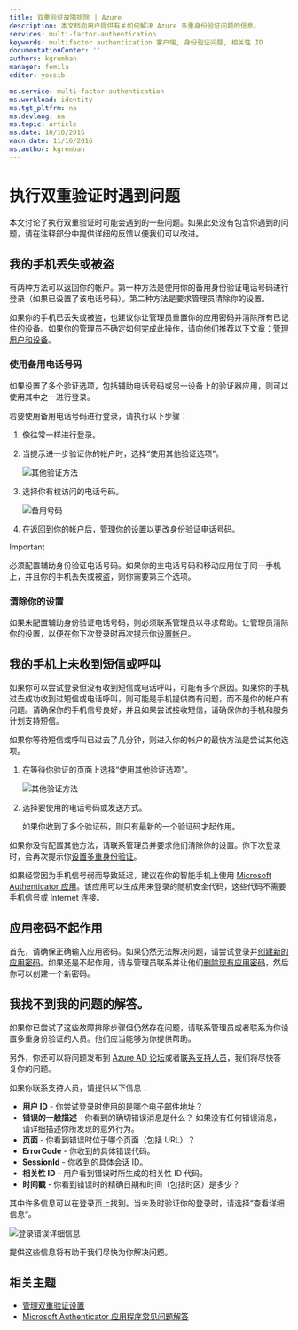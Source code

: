 ```yaml
---
title: 双重验证故障排除 | Azure
description: 本文档向用户提供有关如何解决 Azure 多重身份验证问题的信息。
services: multi-factor-authentication
keywords: multifactor authentication 客户端, 身份验证问题, 相关性 ID
documentationCenter: ''
authors: kgremban
manager: femila
editor: yossib

ms.service: multi-factor-authentication
ms.workload: identity
ms.tgt_pltfrm: na
ms.devlang: na
ms.topic: article
ms.date: 10/10/2016
wacn.date: 11/16/2016
ms.author: kgremban
---
```


# 执行双重验证时遇到问题

本文讨论了执行双重验证时可能会遇到的一些问题。如果此处没有包含你遇到的问题，请在注释部分中提供详细的反馈以便我们可以改进。

## 我的手机丢失或被盗

有两种方法可以返回你的帐户。第一种方法是使用你的备用身份验证电话号码进行登录（如果已设置了该电话号码）。第二种方法是要求管理员清除你的设置。

如果你的手机已丢失或被盗，也建议你让管理员重置你的应用密码并清除所有已记住的设备。如果你的管理员不确定如何完成此操作，请向他们推荐以下文章：[管理用户和设备](./multi-factor-authentication-manage-users-and-devices.md#delete-users-existing-app-passwords)。

### 使用备用电话号码

如果设置了多个验证选项，包括辅助电话号码或另一设备上的验证器应用，则可以使用其中之一进行登录。

若要使用备用电话号码进行登录，请执行以下步骤：

1. 像往常一样进行登录。
2. 当提示进一步验证你的帐户时，选择“使用其他验证选项”。

    ![其他验证方法](./media/multi-factor-authentication-end-user-manage/differentverification.png)  

3. 选择你有权访问的电话号码。

    ![备用号码](./media/multi-factor-authentication-end-user-manage/altphone2.png)  

4. 在返回到你的帐户后，[管理你的设置](./multi-factor-authentication-end-user-manage-settings.md)以更改身份验证电话号码。

>[!IMPORTANT]
>必须配置辅助身份验证电话号码。如果你的主电话号码和移动应用位于同一手机上，并且你的手机丢失或被盗，则你需要第三个选项。

### 清除你的设置

如果未配置辅助身份验证电话号码，则必须联系管理员以寻求帮助。让管理员清除你的设置，以便在你下次登录时再次提示你[设置帐户](./multi-factor-authentication-end-user-first-time.md)。

## 我的手机上未收到短信或呼叫

如果你可以尝试登录但没有收到短信或电话呼叫，可能有多个原因。如果你的手机过去成功收到过短信或电话呼叫，则可能是手机提供商有问题，而不是你的帐户有问题。请确保你的手机信号良好，并且如果尝试接收短信，请确保你的手机和服务计划支持短信。

如果你等待短信或呼叫已过去了几分钟，则进入你的帐户的最快方法是尝试其他选项。

1. 在等待你验证的页面上选择“使用其他验证选项”。

    ![其他验证方法](./media/multi-factor-authentication-end-user-troubleshoot/diff_option.png)  

2. 选择要使用的电话号码或发送方式。

    如果你收到了多个验证码，则只有最新的一个验证码才起作用。

如果你没有配置其他方法，请联系管理员并要求他们清除你的设置。你下次登录时，会再次提示你[设置多重身份验证](./multi-factor-authentication-end-user-first-time.md)。

如果经常因为手机信号弱而导致延迟，建议在你的智能手机上使用 [Microsoft Authenticator 应用](./multi-factor-authentication-microsoft-authenticator.md)。该应用可以生成用来登录的随机安全代码，这些代码不需要手机信号或 Internet 连接。

## 应用密码不起作用

首先，请确保正确输入应用密码。如果仍然无法解决问题，请尝试登录并[创建新的应用密码](./multi-factor-authentication-end-user-app-passwords.md)。如果还是不起作用，请与管理员联系并让他们[删除现有应用密码](./multi-factor-authentication-manage-users-and-devices.md#delete-users-existing-app-passwords)，然后你可以创建一个新密码。

## 我找不到我的问题的解答。

如果你已尝试了这些故障排除步骤但仍然存在问题，请联系管理员或者联系为你设置多重身份验证的人员。他们应当能够为你提供帮助。

另外，你还可以将问题发布到 [Azure AD 论坛](https://social.msdn.microsoft.com/Forums/zh-cn/home?forum=WindowsAzureAD)或者[联系支持人员](https://support.microsoft.com/zh-cn/contactus)，我们将尽快答复你的问题。

如果你联系支持人员，请提供以下信息：

- **用户 ID** - 你尝试登录时使用的是哪个电子邮件地址？
- **错误的一般描述** - 你看到的确切错误消息是什么？ 如果没有任何错误消息，请详细描述你所发现的意外行为。
- **页面** - 你看到错误时位于哪个页面（包括 URL）？
- **ErrorCode** - 你收到的具体错误代码。
- **SessionId** - 你收到的具体会话 ID。
- **相关性 ID** - 用户看到错误时所生成的相关性 ID 代码。
- **时间戳** - 你看到错误时的精确日期和时间（包括时区）是多少？

其中许多信息可以在登录页上找到。当未及时验证你的登录时，请选择“查看详细信息”。

![登录错误详细信息](./media/multi-factor-authentication-end-user-troubleshoot/view_details.png)  

提供这些信息将有助于我们尽快为你解决问题。

## 相关主题
- [管理双重验证设置](./multi-factor-authentication-end-user-manage-settings.md)
- [Microsoft Authenticator 应用程序常见问题解答](./multi-factor-authentication-app-faq.md)

<!---HONumber=Mooncake_1107_2016-->
